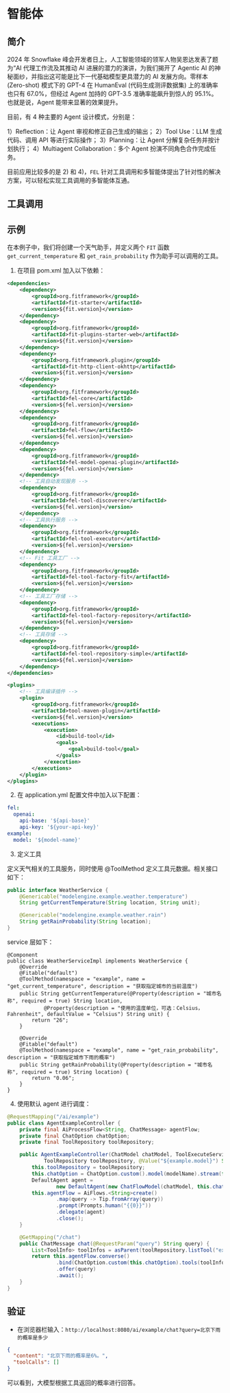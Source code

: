 # 智能体

## 简介

2024 年 Snowflake 峰会开发者日上，人工智能领域的领军人物吴恩达发表了题为“AI 代理工作流及其推动 AI 进展的潜力的演讲，为我们揭开了
Agentic AI 的神秘面纱，并指出这可能是比下一代基础模型更具潜力的 AI 发展方向。零样本 (Zero-shot) 模式下的 GPT-4 在
HumanEval (代码生成测评数据集) 上的准确率也只有 67.0%，但经过 Agent 加持的 GPT-3.5 准确率能飙升到惊人的 95.1%。也就是说，Agent
能带来显著的效果提升。

目前，有 4 种主要的 Agent 设计模式，分别是：

1）Reflection：让 Agent 审视和修正自己生成的输出；
2）Tool Use：LLM 生成代码、调用 API 等进行实际操作；
3）Planning：让 Agent 分解复杂任务并按计划执行；
4）Multiagent Collaboration：多个 Agent 扮演不同角色合作完成任务。

目前应用比较多的是 2) 和 4)，`FEL` 针对工具调用和多智能体提出了针对性的解决方案，可以轻松实现工具调用的多智能体互通。

## 工具调用


## 示例

在本例子中，我们将创建一个天气助手，并定义两个 `FIT` 函数 `get_current_temperature` 和 `get_rain_probability` 作为助手可以调用的工具。

1. 在项目 pom.xml 加入以下依赖：

``` xml
<dependencies>
    <dependency>
        <groupId>org.fitframework</groupId>
        <artifactId>fit-starter</artifactId>
        <version>${fit.version}</version>
    </dependency>
    <dependency>
        <groupId>org.fitframework</groupId>
        <artifactId>fit-plugins-starter-web</artifactId>
        <version>${fit.version}</version>
    </dependency>
    <dependency>
        <groupId>org.fitframework.plugin</groupId>
        <artifactId>fit-http-client-okhttp</artifactId>
        <version>${fit.version}</version>
    </dependency>
    <dependency>
        <groupId>org.fitframework</groupId>
        <artifactId>fel-core</artifactId>
        <version>${fel.version}</version>
    </dependency>
    <dependency>
        <groupId>org.fitframework</groupId>
        <artifactId>fel-flow</artifactId>
        <version>${fel.version}</version>
    </dependency>
    <dependency>
        <groupId>org.fitframework</groupId>
        <artifactId>fel-model-openai-plugin</artifactId>
        <version>${fel.version}</version>
    </dependency>
    <!-- 工具自动发现服务 -->
    <dependency>
        <groupId>org.fitframework</groupId>
        <artifactId>fel-tool-discoverer</artifactId>
        <version>${fel.version}</version>
    </dependency>
    <!-- 工具执行服务 -->
    <dependency>
        <groupId>org.fitframework</groupId>
        <artifactId>fel-tool-executor</artifactId>
        <version>${fel.version}</version>
    </dependency>
    <!-- Fit 工具工厂 -->
    <dependency>
        <groupId>org.fitframework</groupId>
        <artifactId>fel-tool-factory-fit</artifactId>
        <version>${fel.version}</version>
    </dependency>
    <!-- 工具工厂存储 -->
    <dependency>
        <groupId>org.fitframework</groupId>
        <artifactId>fel-tool-factory-repository</artifactId>
        <version>${fel.version}</version>
    </dependency>
    <!-- 工具存储 -->
    <dependency>
        <groupId>org.fitframework</groupId>
        <artifactId>fel-tool-repository-simple</artifactId>
        <version>${fel.version}</version>
    </dependency>
</dependencies>

<plugins>
    <!-- 工具编译插件 -->
    <plugin>
        <groupId>org.fitframework</groupId>
        <artifactId>tool-maven-plugin</artifactId>
        <version>${fel.version}</version>
        <executions>
            <execution>
                <id>build-tool</id>
                <goals>
                    <goal>build-tool</goal>
                </goals>
            </execution>
        </executions>
    </plugin>
</plugins>
```

2. 在 application.yml 配置文件中加入以下配置：

```yaml
fel:
  openai:
    api-base: '${api-base}'
    api-key: '${your-api-key}'
example:
  model: '${model-name}'
```

3. 定义工具

定义天气相关的工具服务，同时使用 @ToolMethod 定义工具元数据。相关接口如下：

``` java
public interface WeatherService {
    @Genericable("modelengine.example.weather.temperature")
    String getCurrentTemperature(String location, String unit);

    @Genericable("modelengine.example.weather.rain")
    String getRainProbability(String location);
}
```

service 层如下：
```
@Component
public class WeatherServiceImpl implements WeatherService {
    @Override
    @Fitable("default")
    @ToolMethod(namespace = "example", name = "get_current_temperature", description = "获取指定城市的当前温度")
    public String getCurrentTemperature(@Property(description = "城市名称", required = true) String location,
            @Property(description = "使用的温度单位，可选：Celsius，Fahrenheit", defaultValue = "Celsius") String unit) {
        return "26";
    }

    @Override
    @Fitable("default")
    @ToolMethod(namespace = "example", name = "get_rain_probability", description = "获取指定城市下雨的概率")
    public String getRainProbability(@Property(description = "城市名称", required = true) String location) {
        return "0.06";
    }
}
```

4. 使用默认 agent 进行调度：

``` java
@RequestMapping("/ai/example")
public class AgentExampleController {
    private final AiProcessFlow<String, ChatMessage> agentFlow;
    private final ChatOption chatOption;
    private final ToolRepository toolRepository;

    public AgentExampleController(ChatModel chatModel, ToolExecuteService toolExecuteService,
            ToolRepository toolRepository, @Value("${example.model}") String modelName) {
        this.toolRepository = toolRepository;
        this.chatOption = ChatOption.custom().model(modelName).stream(false).build();
        DefaultAgent agent =
                new DefaultAgent(new ChatFlowModel(chatModel, this.chatOption), "example", toolExecuteService);
        this.agentFlow = AiFlows.<String>create()
                .map(query -> Tip.fromArray(query))
                .prompt(Prompts.human("{{0}}"))
                .delegate(agent)
                .close();
    }

    @GetMapping("/chat")
    public ChatMessage chat(@RequestParam("query") String query) {
        List<ToolInfo> toolInfos = asParent(toolRepository.listTool("example"));
        return this.agentFlow.converse()
                .bind(ChatOption.custom(this.chatOption).tools(toolInfos).build())
                .offer(query)
                .await();
    }
}
```

## 验证

- 在浏览器栏输入：`http://localhost:8080/ai/example/chat?query=北京下雨的概率是多少`

```json
{
  "content": "北京下雨的概率是6%。",
  "toolCalls": []
}
```
可以看到，大模型根据工具返回的概率进行回答。
